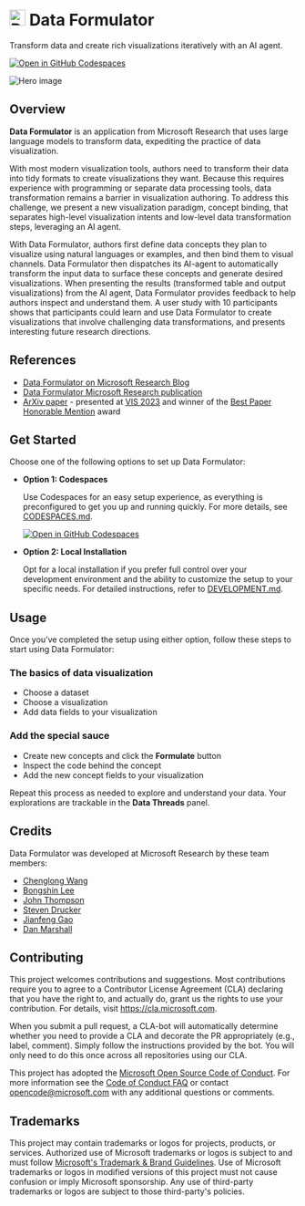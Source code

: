 <h1>
    <img src="./public/favicon.ico" alt="Data Formulator icon" width="28"> <b>Data Formulator</b>
</h1>

Transform data and create rich visualizations iteratively with an AI agent.

[![Open in GitHub Codespaces](https://github.com/codespaces/badge.svg)](https://codespaces.new/microsoft/data-formulator?quickstart=1)
  
![Hero image](https://github.com/user-attachments/assets/18069024-f721-463a-b6a1-bd6ec0a3857c)

## Overview

**Data Formulator** is an application from Microsoft Research that uses large language models to transform data, expediting the practice of data visualization.

With most modern visualization tools, authors need to transform their data into tidy formats to create visualizations they want. Because this requires experience with programming or separate data processing tools, data transformation remains a barrier in visualization authoring. To address this challenge, we present a new visualization paradigm, concept binding, that separates high-level visualization intents and low-level data transformation steps, leveraging an AI agent. 

With Data Formulator, authors first define data concepts they plan to visualize using natural languages or examples, and then bind them to visual channels. Data Formulator then dispatches its AI-agent to automatically transform the input data to surface these concepts and generate desired visualizations. When presenting the results (transformed table and output visualizations) from the AI agent, Data Formulator provides feedback to help authors inspect and understand them. A user study with 10 participants shows that participants could learn and use Data Formulator to create visualizations that involve challenging data transformations, and presents interesting future research directions.

## References
* [Data Formulator on Microsoft Research Blog](https://www.microsoft.com/en-us/research/blog/data-formulator-a-concept-driven-ai-powered-approach-to-data-visualization/?msockid=0c9345563fe06aec100c54e93e8f6b47)
* [Data Formulator Microsoft Research publication](https://www.microsoft.com/en-us/research/publication/data-formulator-ai-powered-concept-driven-visualization-authoring/)
* [ArXiv paper](https://arxiv.org/abs/2309.10094) - presented at [VIS 2023](https://ieeevis.org/year/2023/welcome) and winner of the [Best Paper Honorable Mention](https://ieeevis.org/year/2023/info/awards/best-paper-awards) award

## Get Started

Choose one of the following options to set up Data Formulator:

- **Option 1: Codespaces**
  
  Use Codespaces for an easy setup experience, as everything is preconfigured to get you up and running quickly. For more details, see [CODESPACES.md](CODESPACES.md).
  
  [![Open in GitHub Codespaces](https://github.com/codespaces/badge.svg)](https://codespaces.new/microsoft/data-formulator?quickstart=1)

- **Option 2: Local Installation**
  
  Opt for a local installation if you prefer full control over your development environment and the ability to customize the setup to your specific needs. For detailed instructions, refer to [DEVELOPMENT.md](DEVELOPMENT.md).


## Usage

Once you’ve completed the setup using either option, follow these steps to start using Data Formulator:

### The basics of data visualization
* Choose a dataset
* Choose a visualization
* Add data fields to your visualization

### Add the special sauce 
* Create new concepts and click the **Formulate** button
* Inspect the code behind the concept
* Add the new concept fields to your visualization

Repeat this process as needed to explore and understand your data. Your explorations are trackable in the **Data Threads** panel. 

## Credits
Data Formulator was developed at Microsoft Research by these team members:
* [Chenglong Wang](https://www.microsoft.com/en-us/research/people/chenwang/)
* [Bongshin Lee](https://www.bongshiny.com/)
* [John Thompson](https://jrthomp.com/)
* [Steven Drucker](https://www.microsoft.com/en-us/research/people/sdrucker/)
* [Jianfeng Gao](https://www.microsoft.com/en-us/research/people/jfgao/)
* [Dan Marshall](https://www.microsoft.com/en-us/research/people/danmar/)

## Contributing

This project welcomes contributions and suggestions. Most contributions require you to
agree to a Contributor License Agreement (CLA) declaring that you have the right to,
and actually do, grant us the rights to use your contribution. For details, visit
https://cla.microsoft.com.

When you submit a pull request, a CLA-bot will automatically determine whether you need
to provide a CLA and decorate the PR appropriately (e.g., label, comment). Simply follow the
instructions provided by the bot. You will only need to do this once across all repositories using our CLA.

This project has adopted the [Microsoft Open Source Code of Conduct](https://opensource.microsoft.com/codeofconduct/).
For more information see the [Code of Conduct FAQ](https://opensource.microsoft.com/codeofconduct/faq/)
or contact [opencode@microsoft.com](mailto:opencode@microsoft.com) with any additional questions or comments.

## Trademarks

This project may contain trademarks or logos for projects, products, or services. Authorized use of Microsoft 
trademarks or logos is subject to and must follow 
[Microsoft's Trademark & Brand Guidelines](https://www.microsoft.com/en-us/legal/intellectualproperty/trademarks/usage/general).
Use of Microsoft trademarks or logos in modified versions of this project must not cause confusion or imply Microsoft sponsorship.
Any use of third-party trademarks or logos are subject to those third-party's policies.
